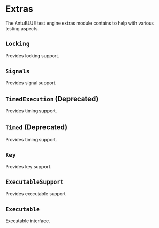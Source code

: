 # Extras

The AntuBLUE test engine extras module contains to help with various testing aspects.

## `Locking`

Provides locking support.

## `Signals`

Provides signal support.

## `TimedExecution` (Deprecated)

Provides timing support.

## `Timed` (Deprecated)

Provides timing support.

## `Key`

Provides key support.

## `ExecutableSupport`

Provides executable support

## `Executable`

Executable interface.